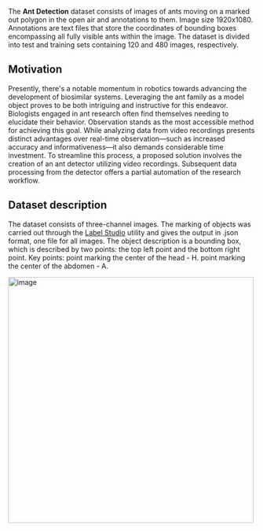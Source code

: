 The **Ant Detection** dataset consists of images of ants moving on a marked out polygon in the open air and annotations to them. Image size 1920x1080. Annotations are text files that store the coordinates of bounding boxes encompassing all fully visible ants within the image. The dataset is divided into test and training sets containing 120 and 480 images, respectively.

## Motivation

Presently, there's a notable momentum in robotics towards advancing the development of biosimilar systems. Leveraging the ant family as a model object proves to be both intriguing and instructive for this endeavor. Biologists engaged in ant research often find themselves needing to elucidate their behavior. Observation stands as the most accessible method for achieving this goal. While analyzing data from video recordings presents distinct advantages over real-time observation—such as increased accuracy and informativeness—it also demands considerable time investment. To streamline this process, a proposed solution involves the creation of an ant detector utilizing video recordings. Subsequent data processing from the detector offers a partial automation of the research workflow.

## Dataset description

The dataset consists of three-channel images. The marking of objects was carried out through the [Label Studio](https://labelstud.io/) utility and gives the output in .json format, one file for all images. The object description is a bounding box, which is described by two points: the top left point and the bottom right point. Key points: point marking the center of the head - H. point marking the center of the abdomen - A.

<img src="https://github.com/dataset-ninja/ant-2/assets/120389559/71439dc0-d7c8-4c7a-b05f-213418ae1b3a" alt="image" width="500">

